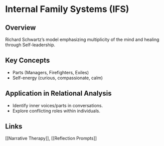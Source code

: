<!-- @format -->

# Internal Family Systems (IFS)

## Overview

Richard Schwartz’s model emphasizing multiplicity of the mind and healing through Self-leadership.

## Key Concepts

- Parts (Managers, Firefighters, Exiles)
- Self-energy (curious, compassionate, calm)

## Application in Relational Analysis

- Identify inner voices/parts in conversations.
- Explore conflicting roles within individuals.

## Links

[[Narrative Therapy]], [[Reflection Prompts]]
